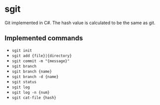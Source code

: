 # sgit
Git implemented in C#. The hash value is calculated to be the same as git.

## Implemented commands
- `sgit init`
- `sgit add {file}|{directory}`
- `sgit commit -m "{message}"`
- `sgit branch`
- `sgit branch {name}`
- `sgit branch -d {name}`
- `sgit status`
- `sgit log`
- `sgit log -n {num}`
- `sgit cat-file {hash}`
